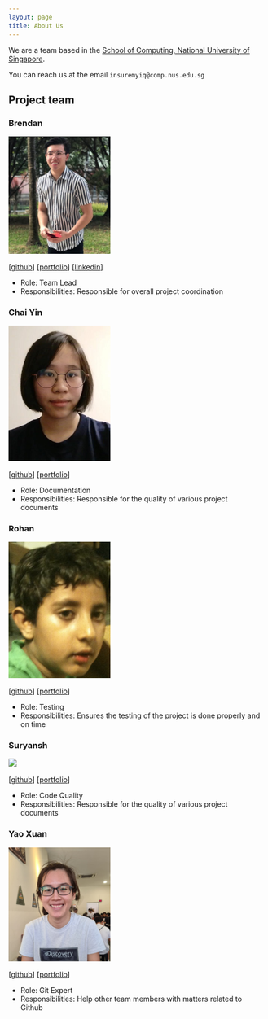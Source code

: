 ```yaml
---
layout: page
title: About Us
---
```


We are a team based in the [School of Computing, National University of Singapore](http://www.comp.nus.edu.sg).

You can reach us at the email `insuremyiq@comp.nus.edu.sg`

## Project team

### Brendan

<img src="images/brendanneojw.png" width="200px">

[[github](https://github.com/brendanneojw)]
[[portfolio](team/brendanneojw.md)]
[[linkedin](https://www.linkedin.com/in/brendan-neo-jia-wei-a1a949217/)]

* Role: Team Lead
* Responsibilities: Responsible for overall project coordination

### Chai Yin

<img src="images/kumchaiyin.png" width="200px">

[[github](http://github.com/KumChaiYin)]
[[portfolio](team/kumchaiyin.md)]

* Role: Documentation
* Responsibilities: Responsible for the quality of various project documents

### Rohan

<img src="images/rsxix.png" width="200px">

[[github](http://github.com/RSXIX)]
[[portfolio](team/rsxix.md)]

* Role: Testing
* Responsibilities: Ensures the testing of the project is done properly and on time

### Suryansh

<img src="images/suryanshkushwaha.png" width="200px">

[[github](http://github.com/suryanshkushwaha)]
[[portfolio](team/suryanshkushwaha.md)]

* Role: Code Quality
* Responsibilities: Responsible for the quality of various project documents

### Yao Xuan

<img src="images/cyaoxuan.png" width="200px">

[[github](http://github.com/cyaoxuan)]
[[portfolio](team/cyaoxuan.md)]

* Role: Git Expert
* Responsibilities: Help other team members with matters related to Github
